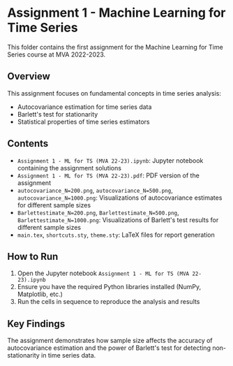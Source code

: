 # Assignment 1 - Machine Learning for Time Series

This folder contains the first assignment for the Machine Learning for Time Series course at MVA 2022-2023.

## Overview

This assignment focuses on fundamental concepts in time series analysis:

- Autocovariance estimation for time series data
- Barlett's test for stationarity
- Statistical properties of time series estimators

## Contents

- `Assignment 1 - ML for TS (MVA 22-23).ipynb`: Jupyter notebook containing the assignment solutions
- `Assignment 1 - ML for TS (MVA 22-23).pdf`: PDF version of the assignment
- `autocovariance_N=200.png`, `autocovariance_N=500.png`, `autocovariance_N=1000.png`: Visualizations of autocovariance estimates for different sample sizes
- `Barlettestimate_N=200.png`, `Barlettestimate_N=500.png`, `Barlettestimate_N=1000.png`: Visualizations of Barlett's test results for different sample sizes
- `main.tex`, `shortcuts.sty`, `theme.sty`: LaTeX files for report generation

## How to Run

1. Open the Jupyter notebook `Assignment 1 - ML for TS (MVA 22-23).ipynb`
2. Ensure you have the required Python libraries installed (NumPy, Matplotlib, etc.)
3. Run the cells in sequence to reproduce the analysis and results

## Key Findings

The assignment demonstrates how sample size affects the accuracy of autocovariance estimation and the power of Barlett's test for detecting non-stationarity in time series data.
